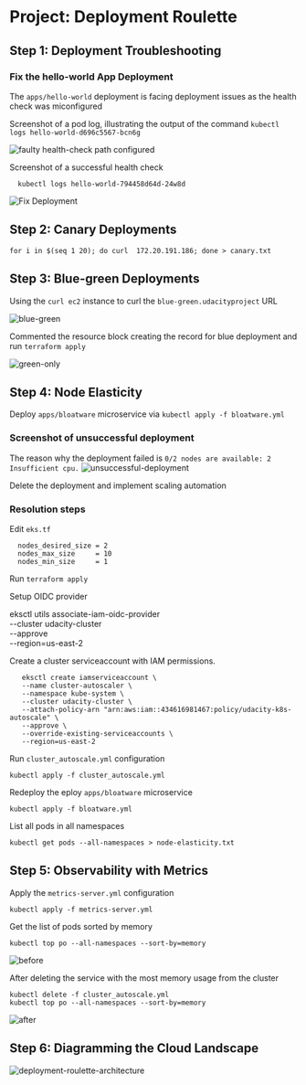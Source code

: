 # Project: Deployment Roulette


## Step 1: Deployment Troubleshooting


### Fix the hello-world App Deployment


The `apps/hello-world` deployment is facing deployment issues as the health check was miconfigured 

Screenshot of a pod log, illustrating the output of the command `kubectl logs hello-world-d696c5567-bcn6g`

![faulty health-check path configured](img/faulty-health-check-path-configured.png)


Screenshot of a successful health check 


```
  kubectl logs hello-world-794458d64d-24w8d
```


![Fix Deployment](img/fix-hello-world-dep.png)


## Step 2: Canary Deployments



````
for i in $(seq 1 20); do curl  172.20.191.186; done > canary.txt 
````

## Step 3: Blue-green Deployments

Using the `curl ec2` instance to curl the `blue-green.udacityproject` URL

![blue-green](img/green-blue.png)

Commented the resource block creating the record for blue deployment and run `terraform apply`

![green-only](img/green-only.png)

## Step 4: Node Elasticity

Deploy `apps/bloatware` microservice via `kubectl apply -f bloatware.yml `


### Screenshot of unsuccessful deployment 

The reason why the deployment failed is `0/2 nodes are available: 2 Insufficient cpu.`
![unsuccessful-deployment](img/unsuccessful-deployment.png)

Delete the deployment and implement scaling automation
### Resolution steps

Edit `eks.tf` 

````
  nodes_desired_size = 2
  nodes_max_size     = 10
  nodes_min_size     = 1
````

Run `terraform apply` 

Setup OIDC provider


   eksctl utils associate-iam-oidc-provider \
   --cluster udacity-cluster \
   --approve \
   --region=us-east-2


Create a cluster serviceaccount with IAM permissions.

       eksctl create iamserviceaccount \
       --name cluster-autoscaler \
       --namespace kube-system \
       --cluster udacity-cluster \
       --attach-policy-arn "arn:aws:iam::434616981467:policy/udacity-k8s-autoscale" \
       --approve \
       --override-existing-serviceaccounts \
       --region=us-east-2

    
Run `cluster_autoscale.yml` configuration


    kubectl apply -f cluster_autoscale.yml

Redeploy the eploy `apps/bloatware` microservice


    kubectl apply -f bloatware.yml 


List all pods in all namespaces


    kubectl get pods --all-namespaces > node-elasticity.txt

## Step 5: Observability with Metrics

Apply the `metrics-server.yml` configuration 

    kubectl apply -f metrics-server.yml

Get the list of pods sorted by memory 

    kubectl top po --all-namespaces --sort-by=memory

![before](img/before.png)

After deleting the service with the most memory usage from the cluster
   
    kubectl delete -f cluster_autoscale.yml       
    kubectl top po --all-namespaces --sort-by=memory
![after](img/after.png)

## Step 6: Diagramming the Cloud Landscape

![deployment-roulette-architecture](img/deployment-roulette-architecture.png)